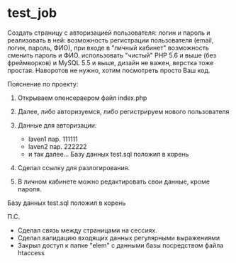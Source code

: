 # test_job

Создать страницу с авторизацией пользователя: логин и пароль и реализовать в ней:
возможность регистрации пользователя (email, логин, пароль, ФИО),
при входе в "личный кабинет" возможность сменить пароль и ФИО.
использовать "чистый" PHP 5.6 и выше (без фреймворков) и MySQL 5.5 и выше, дизайн не важен, верстка тоже простая. Наворотов не нужно, хотим посмотреть просто Ваш код.

Пояснение по проекту:
1. Открываем опенсервером файл index.php
2. Далее, либо авторизуемся, либо регистрируем нового пользователя
3. Данные для авторизации:
	- laven1 пар. 111111
	- laven2 пар. 222222
	- и так далее...
Базу данных test.sql положил в корень

4. Сделал ссылку для разлогирования.
5. В личном кабинете можно редактировать свои данные, кроме пароля. 

Базу данных test.sql положил в корень

П.С. 
- Сделал связь между страницами на сессиях.
- Сделал валидацию входящих данных регулярными выражениями
- Закрыл доступ к папке "elem" с данными базы посредством файла htaccess
